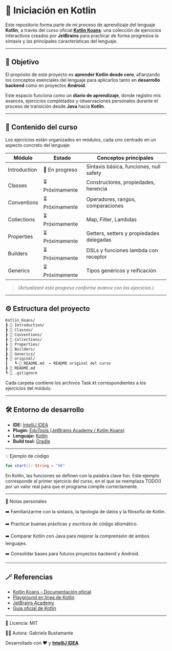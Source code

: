 # 🚀 Iniciación en Kotlin

Este repositorio forma parte de mi proceso de aprendizaje del lenguaje **Kotlin**, a través del curso oficial [**Kotlin Koans**](https://kotlinlang.org/docs/koans.html): una colección de ejercicios interactivos creados por **JetBrains** para practicar de forma progresiva la sintaxis y las principales características del lenguaje.

---

## 🎯 Objetivo

El propósito de este proyecto es **aprender Kotlin desde cero**, afianzando los conceptos esenciales del lenguaje para aplicarlos tanto en **desarrollo backend** como en proyectos **Android**.

Este espacio funciona como un **diario de aprendizaje**, donde registro mis avances, ejercicios completados y observaciones personales durante el proceso de transición desde **Java** hacia **Kotlin**.

---

## 🧩 Contenido del curso

Los ejercicios están organizados en módulos, cada uno centrado en un aspecto concreto del lenguaje:

| Módulo | Estado | Conceptos principales |
|---------|---------|-----------------------|
| Introduction | 🔄 En progreso | Sintaxis básica, funciones, null safety |
| Classes | ⏳ Próximamente | Constructores, propiedades, herencia |
| Conventions | ⏳ Próximamente | Operadores, rangos, comparaciones |
| Collections | ⏳ Próximamente | Map, Filter, Lambdas |
| Properties | ⏳ Próximamente | Getters, setters y propiedades delegadas |
| Builders | ⏳ Próximamente | DSLs y funciones lambda con receptor |
| Generics | ⏳ Próximamente | Tipos genéricos y reificación |

> *(Actualizaré este progreso conforme avance con los ejercicios.)*

---

## ⚙️ Estructura del proyecto

```bash
Kotlin_Koans/
┣ 📂 Introduction/
┣ 📂 Classes/
┣ 📂 Conventions/
┣ 📂 Collections/
┣ 📂 Properties/
┣ 📂 Builders/
┣ 📂 Generics/
┣ 📂 original/
┃   ┗ 📄 README.md  ← README original del curso
┣ 📄 README.md
┗ 📄 .gitignore
```

Cada carpeta contiene los archivos Task.kt correspondientes a los ejercicios del módulo.

---

## 🛠️ Entorno de desarrollo

- **IDE:** [IntelliJ IDEA](https://www.jetbrains.com/idea/)  
- **Plugin:** [EduTools (JetBrains Academy / Kotlin Koans)](https://plugins.jetbrains.com/plugin/10081-edutools)  
- **Lenguaje:** [Kotlin](https://kotlinlang.org/)  
- **Build tool:** [Gradle](https://gradle.org/)

---

💡 Ejemplo de código
```kotlin
fun start(): String = "OK"
```
En Kotlin, las funciones se definen con la palabra clave fun.
Este ejemplo corresponde al primer ejercicio del curso, en el que se reemplaza TODO() por un valor real para que el programa compile correctamente.

---

📘 Notas personales

➡️ Familiarizarme con la sintaxis, la tipología de datos y la filosofía de Kotlin.

➡️ Practicar buenas prácticas y escritura de código idiomático.

➡️ Comparar Kotlin con Java para mejorar la comprensión de ambos lenguajes.

➡️ Consolidar bases para futuros proyectos backend y Android.

---

## 🪄 Referencias

- [Kotlin Koans – Documentación oficial](https://kotlinlang.org/docs/koans.html)  
- [Playground en línea de Kotlin](https://play.kotlinlang.org/)  
- [JetBrains Academy](https://www.jetbrains.com/academy/)  
- [Guía oficial de Kotlin](https://kotlinlang.org/docs/home.html)
  
---

📄 Licencia: MIT

👩‍💻 Autora: Gabriela Bustamante

Desarrollado con ❤️ y [**IntelliJ IDEA**](https://www.jetbrains.com/idea/)
